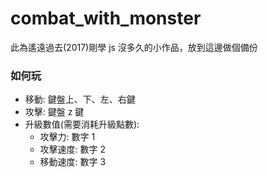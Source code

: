 # combat_with_monster
此為遙遠過去(2017)剛學 js 沒多久的小作品，放到這邊做個備份

### 如何玩
- 移動: 鍵盤上、下、左、右鍵
- 攻擊: 鍵盤 z 鍵
- 升級數值(需要消耗升級點數):
  - 攻擊力: 數字 1
  - 攻擊速度: 數字 2
  - 移動速度: 數字 3
